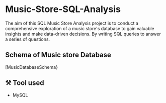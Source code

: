 #  Music-Store-SQL-Analysis
The aim of this SQL Music Store Analysis project is to conduct a comprehensive exploration of a music store's database to gain valuable insights and make data-driven decisions. By writing SQL queries to answer a series of questions.

## Schema of Music store Database
[MusicDatabaseSchema}

## ⚒️ Tool used
- MySQL
